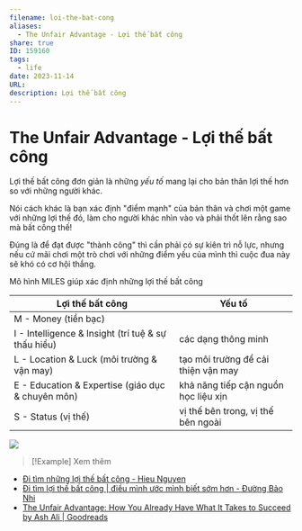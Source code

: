 ```yaml
---
filename: loi-the-bat-cong
aliases:
  - The Unfair Advantage - Lợi thế bất công
share: true
ID: 159160
tags:
  - life
date: 2023-11-14
URL: 
description: Lợi thế bất công
---
```


# The Unfair Advantage - Lợi thế bất công

Lợi thế bất công đơn giản là những *yếu tố* mang lại cho bản thân lợi thế hơn so với những người khác.

Nói cách khác là bạn xác định "điểm mạnh" của bản thân và chơi một game với những lợi thế đó, làm cho người khác nhìn vào và phải thốt lên rằng sao mà bất công thế!

Đúng là để đạt được "thành công" thì cần phải có sự kiên trì nỗ lực, nhưng nếu cứ mãi chơi một trò chơi với những điểm yếu của mình thì cuộc đua này sẽ khó có cơ hội thắng.

Mô hình MILES giúp xác định những lợi thế bất công

| Lợi thế bất công                                    | Yếu tố                               |
| --------------------------------------------------- | ------------------------------------ |
| M - Money (tiền bạc)                                |                                      |
| I - Intelligence & Insight (trí tuệ & sự thấu hiểu) | các dạng thông minh                  |
| L - Location & Luck (môi trường & vận may)          | tạo môi trường để cải thiện vận may  |
| E - Education & Expertise (giáo dục & chuyên môn)   | khả năng tiếp cận nguồn học liệu xịn | 
| S - Status (vị thế)                                 | vị thế bên trong, vị thế bên ngoài   |


![](https://i.imgur.com/a2UFBlw.png)




> [!Example] Xem thêm
- [Đi tìm những lợi thế bất công - Hieu Nguyen](https://www.youtube.com/watch?v=oHa9iwRBem8)
- [Đi tìm lợi thế bất công | điều mình ước mình biết sớm hơn - Đường Bảo Nhi](https://www.youtube.com/watch?v=3lTDATHoKzY)
- [The Unfair Advantage: How You Already Have What It Takes to Succeed by Ash Ali | Goodreads](https://www.goodreads.com/book/show/50714359-the-unfair-advantage)

